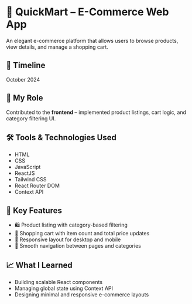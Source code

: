 # 🛒 QuickMart – E-Commerce Web App

An elegant e-commerce platform that allows users to browse products, view details, and manage a shopping cart.

## 📅 Timeline
October 2024

## 💼 My Role
Contributed to the **frontend** – implemented product listings, cart logic, and category filtering UI.

## 🛠️ Tools & Technologies Used
- HTML
- CSS
- JavaScript
- ReactJS
- Tailwind CSS
- React Router DOM
- Context API

## 🔑 Key Features
- 🛍️ Product listing with category-based filtering
- 🛒 Shopping cart with item count and total price updates
- 📱 Responsive layout for desktop and mobile
- 🔁 Smooth navigation between pages and categories

## 📈 What I Learned
- Building scalable React components
- Managing global state using Context API
- Designing minimal and responsive e-commerce layouts




